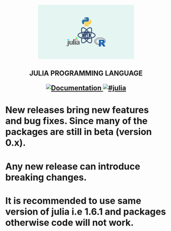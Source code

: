<div align="center">
    <img src="https://github.com/keshav340/Julia-Programming-language/blob/main/materials/julia.png"  width="300">
</div>

<h2 align="center">JULIA PROGRAMMING LANGUAGE
 <p align="center">
 </a>
  <a href="https://docs.julialang.org/en/v1/">
    <img src="https://img.shields.io/badge/docs-stable-blue.svg"
         alt="Documentation">
  </a>
  <a href="https://julialang.slack.com/join/shared_invite/zt-nmal0i0x-LcYEtdnTameGsXmBzMzgog#/shared-invite/email">
    <img src="https://img.shields.io/badge/chat-on%20slack-yellow.svg"
         alt="#julia">
  </a
  </p>
  </h2>
    
# New releases bring new features and bug fixes.  Since many of the packages are still in beta (version 0.x).
# Any new release can introduce breaking changes.
# It is recommended to use same version  of julia   i.e  1.6.1 and packages otherwise code will not work.
